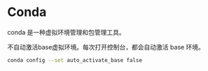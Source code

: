# Conda

conda 是一种虚拟环境管理和包管理工具。

不自动激活base虚拟环境。每次打开控制台，都会自动激活 base 环境。

```bash
conda config --set auto_activate_base false
```


